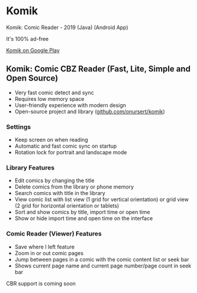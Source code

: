 # Komik
<p>Komik: Comic Reader - 2019 (Java) (Android App)</p>
<p>It's 100% ad-free</p>
<a href="https://play.google.com/store/apps/details?id=com.github.onursert.komik">Komik on Google Play</a>

<h2>Komik: Comic CBZ Reader (Fast, Lite, Simple and Open Source)</h2>
<ul>
  <li>Very fast comic detect and sync</li>
  <li>Requires low memory space</li>
  <li>User-friendly experience with modern design</li>
  <li>Open-source project and library (<a href="https://github.com/onursert/komik">github.com/onursert/komik</a>)</li>
</ul>

<h3>Settings</h3>
<ul>
  <li>Keep screen on when reading</li>
  <li>Automatic and fast comic sync on startup</li>
  <li>Rotation lock for portrait and landscape mode</li>
</ul>

<h3>Library Features</h3>
<ul>
  <li>Edit comics by changing the title</li>
  <li>Delete comics from the library or phone memory</li>
  <li>Search comics with title in the library</li>
  <li>View comic list with list view (1 grid for vertical orientation) or grid view (2 grid for horizontal orientation or tablets)</li>
  <li>Sort and show comics by title, import time or open time</li>
  <li>Show or hide import time and open time on the interface</li>
</ul>

<h3>Comic Reader (Viewer) Features</h3>
<ul>
  <li>Save where I left feature</li>
  <li>Zoom in or out comic pages</li>
  <li>Jump between pages in a comic with the comic content list or seek bar</li>
  <li>Shows current page name and current page number/page count in seek bar</li>
</ul>

<p>CBR support is coming soon</p>
